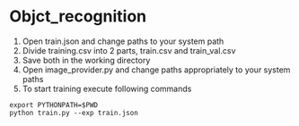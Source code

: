 # Objct_recognition
1) Open train.json and change paths to your system path
2) Divide training.csv into 2 parts, train.csv and train_val.csv
3) Save both in the working directory
4) Open image_provider.py and change paths appropriately to your system paths
5) To start training execute following commands 
````
export PYTHONPATH=$PWD
python train.py --exp train.json
````
